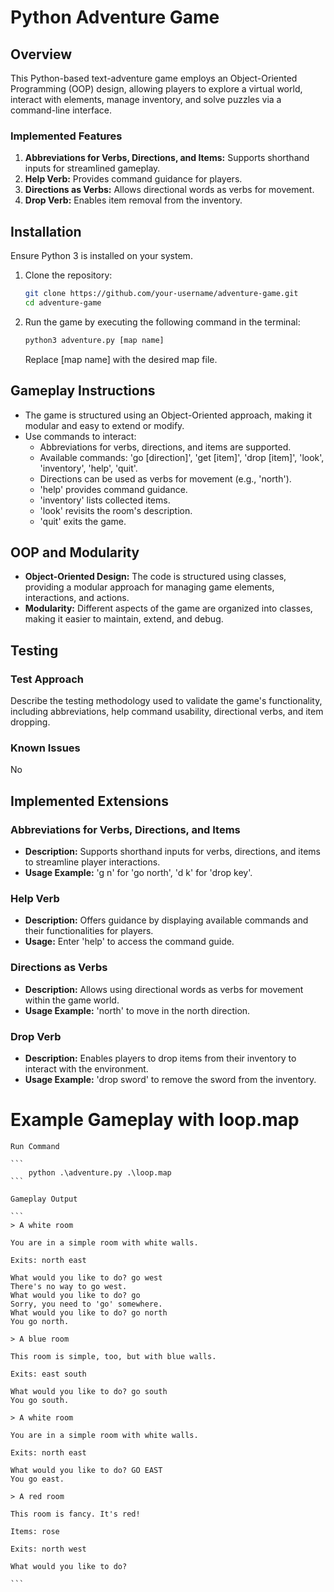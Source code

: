 # Python Adventure Game

## Overview
This Python-based text-adventure game employs an Object-Oriented Programming (OOP) design, allowing players to explore a virtual world, interact with elements, manage inventory, and solve puzzles via a command-line interface.

### Implemented Features
1. **Abbreviations for Verbs, Directions, and Items:** Supports shorthand inputs for streamlined gameplay.
2. **Help Verb:** Provides command guidance for players.
3. **Directions as Verbs:** Allows directional words as verbs for movement.
4. **Drop Verb:** Enables item removal from the inventory.

## Installation
Ensure Python 3 is installed on your system.

1.  Clone the repository:

    ```bash
    git clone https://github.com/your-username/adventure-game.git
    cd adventure-game
    ```
2.  Run the game by executing the following command in the terminal:

    ```bash
    python3 adventure.py [map name]
    ```
    Replace [map name] with the desired map file.

## Gameplay Instructions
- The game is structured using an Object-Oriented approach, making it modular and easy to extend or modify.
- Use commands to interact:
    - Abbreviations for verbs, directions, and items are supported.
    - Available commands: 'go [direction]', 'get [item]', 'drop [item]', 'look', 'inventory', 'help', 'quit'.
    - Directions can be used as verbs for movement (e.g., 'north').
    - 'help' provides command guidance.
    - 'inventory' lists collected items.
    - 'look' revisits the room's description.
    - 'quit' exits the game.

## OOP and Modularity
- **Object-Oriented Design:** The code is structured using classes, providing a modular approach for managing game elements, interactions, and actions.
- **Modularity:** Different aspects of the game are organized into classes, making it easier to maintain, extend, and debug.

## Testing
### Test Approach
Describe the testing methodology used to validate the game's functionality, including abbreviations, help command usability, directional verbs, and item dropping.

### Known Issues
No

## Implemented Extensions
### Abbreviations for Verbs, Directions, and Items
- **Description:** Supports shorthand inputs for verbs, directions, and items to streamline player interactions.
- **Usage Example:** 'g n' for 'go north', 'd k' for 'drop key'.

### Help Verb
- **Description:** Offers guidance by displaying available commands and their functionalities for players.
- **Usage:** Enter 'help' to access the command guide.

### Directions as Verbs
- **Description:** Allows using directional words as verbs for movement within the game world.
- **Usage Example:** 'north' to move in the north direction.

### Drop Verb
- **Description:** Enables players to drop items from their inventory to interact with the environment.
- **Usage Example:** 'drop sword' to remove the sword from the inventory.


# Example Gameplay with loop.map
    Run Command 

    ```
        python .\adventure.py .\loop.map
    ```

    Gameplay Output
    
    ```
    > A white room

    You are in a simple room with white walls.

    Exits: north east

    What would you like to do? go west
    There's no way to go west.
    What would you like to do? go
    Sorry, you need to 'go' somewhere.
    What would you like to do? go north
    You go north.

    > A blue room

    This room is simple, too, but with blue walls.

    Exits: east south

    What would you like to do? go south
    You go south.

    > A white room

    You are in a simple room with white walls.

    Exits: north east

    What would you like to do? GO EAST
    You go east.

    > A red room

    This room is fancy. It's red!

    Items: rose

    Exits: north west

    What would you like to do? 
    
    ```


